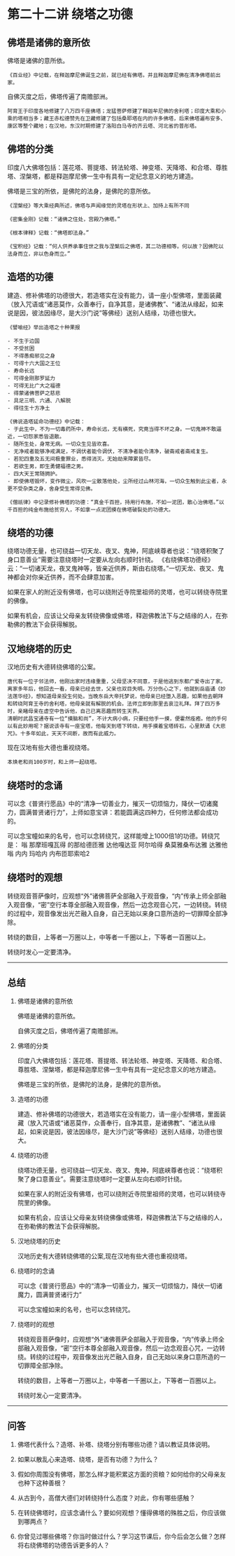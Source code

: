 # 第二十二讲 绕塔之功德

## 佛塔是诸佛的意所依

佛塔是诸佛的意所依。

    《百业经》中记载，在释迦摩尼佛诞生之前，就已经有佛塔。并且释迦摩尼佛在清净佛塔前出家。

自佛灭度之后，佛塔传遍了南赡部洲。

    阿育王于印度各地修建了八万四千座佛塔；龙猛菩萨修建了释迦牟尼佛的舍利塔；印度大乘和小乘的塔相当多；藏王赤松德赞先在卫藏修建了包括桑耶塔在内的许多佛塔，后来佛塔遍布安多、康区等整个藏地；在汉地，东汉时期修建了洛阳白马寺的齐云塔、河北省的普彤塔。

## 佛塔的分类

印度八大佛塔包括：莲花塔、菩提塔、转法轮塔、神变塔、天降塔、和合塔、尊胜塔、涅槃塔，都是释迦摩尼佛一生中有具有一定纪念意义的地方建造。

佛塔是三宝的所依，是佛陀的法身，是佛陀的意所依。

    《涅槃经》等大乘经典所述，佛塔与声闻缘觉的灵塔在形状上、加持上有所不同
    
    《密集金刚》记载：“诸佛之住处，宫殿乃佛塔。”
    
    《根本律释》记载：“佛塔即法身。”
    
    《宝积经》记载：“何人供养承事住世之我与涅槃后之佛塔，其二功德相等。何以故？因佛陀以法身而立，非以色身而立。”

## 造塔的功德

建造、修补佛塔的功德很大，若造塔实在没有能力，请一座小型佛塔，里面装藏（放入咒语或“诸恶莫作，众善奉行，自净其意，是诸佛教”、“诸法从缘起，如来说是因，彼法因缘尽，是大沙门说”等佛经）送别人结缘，功德也很大。

    《譬喻经》举出造塔之十种果报
        
    - 不生于边国
    - 不受贫困
    - 不得愚痴邪见之身
    - 可得十六大国之王位
    - 寿命长远
    - 可得金刚那罗延力
    - 可得无比广大之福德
    - 得蒙诸佛菩萨之慈悲
    - 具足三明、六通、八解脱
    - 得往生十方净土 

    《佛说造塔延命功德经》中记载：
    - 于此生中，不为一切毒药所中，寿命长远，无有横死，究竟当得不坏之身。一切鬼神不敢逼近，一切怨家悉皆退散。
    - 随所生处，身常无病。一切众生见皆欢喜。
    - 无净戒者能够净戒满足，不调伏者能令调伏，不清净者能令清净，破斋戒者斋戒复生。
    - 若犯四重及五无间极重罪业，悉得消灭。无始劫来障累皆尽。
    - 若欲生男，即生勇健福德之男。
    - 四大天王常随拥护。
    - 即使佛塔毁坏，变作微尘，风吹一尘散落他处，尘所经过山林河海，一切众生触到此尘者，永更不受杂类之身，舍身受生常得见佛。
    
    《僧祇律》中记录修补佛塔的功德：“真金千百担，持用行布施，不如一泥团，散心治佛塔。”以千百担的纯金布施给贫穷人，不如拿一点泥团摸在佛塔破裂处的功德大。

## 绕塔的功德

绕塔功德无量，也可绕益一切天龙、夜叉、鬼神，阿底峡尊者也说：“绕塔积聚了身口意善业”需要注意绕塔时一定要从左向右顺时针绕。
    《右绕佛塔功德经》云：“一切诸天龙，夜叉鬼神等，皆亲近供养，斯由右绕塔。”一切天龙、夜叉、鬼神都会对你亲近供养，而不会肆意加害。

如果在家人的附近没有佛塔，也可以绕附近寺院里祖师的灵塔，也可以转绕寺院里的佛像。

如果有机会，应该让父母亲友转绕佛像或佛塔，释迦佛教法下与之结缘的人，在弥勒佛的教法下会获得解脱。

## 汉地绕塔的历史

汉地历史有大德转绕佛塔的公案。

    唐代有一位子邻法师，他刚出家时违缘重重，父母坚决不同意，于是他逃到东都广爱寺出了家。离家多年后，他回去一看，母亲已经去世，父亲也双目失明。万分伤心之下，他就到岳庙诵《妙法莲华经》，想知道母亲投生何处。当晚东岳大帝托梦说，他母亲已经堕入恶趣，如果他去朝拜和转绕阿育王寺的舍利塔，他母亲就有解脱的机会。法师立即到那里去哀泣礼拜。拜了四万多时，亲睹母亲在虚空中告诉他，自己已离恶趣而转生天界。
    清朝时武昌宝通寺有一位“摸脑和尚”，不计大病小病，只要经他手一摸，便霍然痊癒。他的手何以有此妙用呢？据说该寺有一座宝塔，他每天到塔下转绕，用手摸着宝塔砖石，心里默诵《大悲咒》。十多年如此，天天不间断，故而有此威力。
    
现在汉地有些大德也重视绕塔。

    本焕老和尚100岁时，和上师一起绕塔。

## 绕塔时的念诵

可以念《普贤行愿品》中的“清净一切善业力，摧灭一切烦恼力，降伏一切诸魔力，圆满普贤诸行力”，上师如意宝讲：若能圆满这四种力，任何修法都会成功的。

可以念宝幢如来的名号，也可以念转绕咒，这样能增上1000倍1的功德。转绕咒是：
嗡  那摩班嘎瓦得  的那给德匝雅  达他嘎达亚  阿尔哈得  桑莫雅桑布达雅  达雅他  嗡  内内  玛哈内  内布匝耶索哈2

## 绕塔时的观想

转绕观音菩萨像时，应观想“外”诸佛菩萨全部融入于观音像，“内”传承上师全部融入观音像，“密”空行本尊全部融入观音像，然后一边念观音心咒，一边转绕。转绕的过程中，观音像发出光芒融入自身，自己无始以来身口意所造的一切罪障全部净除。

转绕的数目，上等者一万圈以上，中等者一千圈以上，下等者一百圈以上。

转绕时发心一定要清净。

***

## 总结

1. 佛塔是诸佛的意所依

    佛塔是诸佛的意所依。

    自佛灭度之后，佛塔传遍了南赡部洲。

2. 佛塔的分类

    印度八大佛塔包括：莲花塔、菩提塔、转法轮塔、神变塔、天降塔、和合塔、尊胜塔、涅槃塔，都是释迦摩尼佛一生中有具有一定纪念意义的地方建造。

    佛塔是三宝的所依，是佛陀的法身，是佛陀的意所依。

3. 造塔的功德

    建造、修补佛塔的功德很大，若造塔实在没有能力，请一座小型佛塔，里面装藏（放入咒语或“诸恶莫作，众善奉行，自净其意，是诸佛教”、“诸法从缘起，如来说是因，彼法因缘尽，是大沙门说”等佛经）送别人结缘，功德也很大。

4. 绕塔的功德

    绕塔功德无量，也可绕益一切天龙、夜叉、鬼神，阿底峡尊者也说：“绕塔积聚了身口意善业”。需要注意绕塔时一定要从左向右顺时针绕。

    如果在家人的附近没有佛塔，也可以绕附近寺院里祖师的灵塔，也可以转绕寺院里的佛像。

    如果有机会，应该让父母亲友转绕佛像或佛塔，释迦佛教法下与之结缘的人，在弥勒佛的教法下会获得解脱。

5. 汉地绕塔的历史

    汉地历史有大德转绕佛塔的公案,现在汉地有些大德也重视绕塔。

6. 绕塔时的念诵

    可以念《普贤行愿品》中的“清净一切善业力，摧灭一切烦恼力，降伏一切诸魔力，圆满普贤诸行力”

    可以念宝幢如来的名号，也可以念转绕咒。

7. 绕塔时的观想

    转绕观音菩萨像时，应观想“外”诸佛菩萨全部融入于观音像，“内”传承上师全部融入观音像，“密”空行本尊全部融入观音像，然后一边念观音心咒，一边转绕。转绕的过程中，观音像发出光芒融入自身，自己无始以来身口意所造的一切罪障全部净除。

    转绕的数目，上等者一万圈以上，中等者一千圈以上，下等者一百圈以上。

    转绕时发心一定要清净。

***

## 问答

1. 佛塔代表什么？造塔、补塔、绕塔分别有哪些功德？请以教证具体说明。

2. 如果以散乱心来造塔、绕塔，是否有功德？为什么？

3. 假如你周围没有佛塔，那怎么样才能积累这方面的资粮？如何给你的父母亲友也种下这种善根？

4. 从古到今，高僧大德们对转绕持什么态度？对此，你有哪些感触？

5. 在转绕佛塔时，应该念诵什么？要如何观想？懂得佛塔的殊胜之后，你应该做到哪两点？

6. 你曾见过哪些佛塔？你当时做过什么？学习这节课后，你今后会怎么做？怎样将右绕佛塔的功德告诉更多的人？
